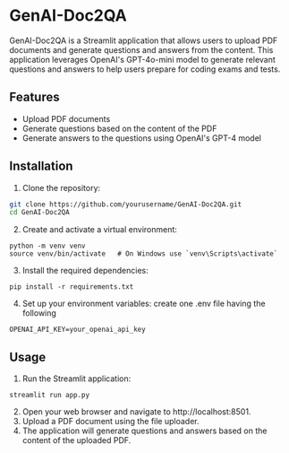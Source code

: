 # GenAI-Doc2QA

GenAI-Doc2QA is a Streamlit application that allows users to upload PDF documents and generate questions and answers from the content. This application leverages OpenAI's GPT-4o-mini model to generate relevant questions and answers to help users prepare for coding exams and tests.

## Features

- Upload PDF documents
- Generate questions based on the content of the PDF
- Generate answers to the questions using OpenAI's GPT-4 model

## Installation

1. Clone the repository:

```bash
git clone https://github.com/yourusername/GenAI-Doc2QA.git
cd GenAI-Doc2QA
```

2. Create and activate a virtual environment:
```
python -m venv venv
source venv/bin/activate   # On Windows use `venv\Scripts\activate`
```

3. Install the required dependencies:
```
pip install -r requirements.txt
```

4.  Set up your environment variables:
create one .env file having the following
```
OPENAI_API_KEY=your_openai_api_key
```

## Usage
1.  Run the Streamlit application:
```
streamlit run app.py
```

2.  Open your web browser and navigate to http://localhost:8501.
3.  Upload a PDF document using the file uploader.
4.  The application will generate questions and answers based on the content of the uploaded PDF.
